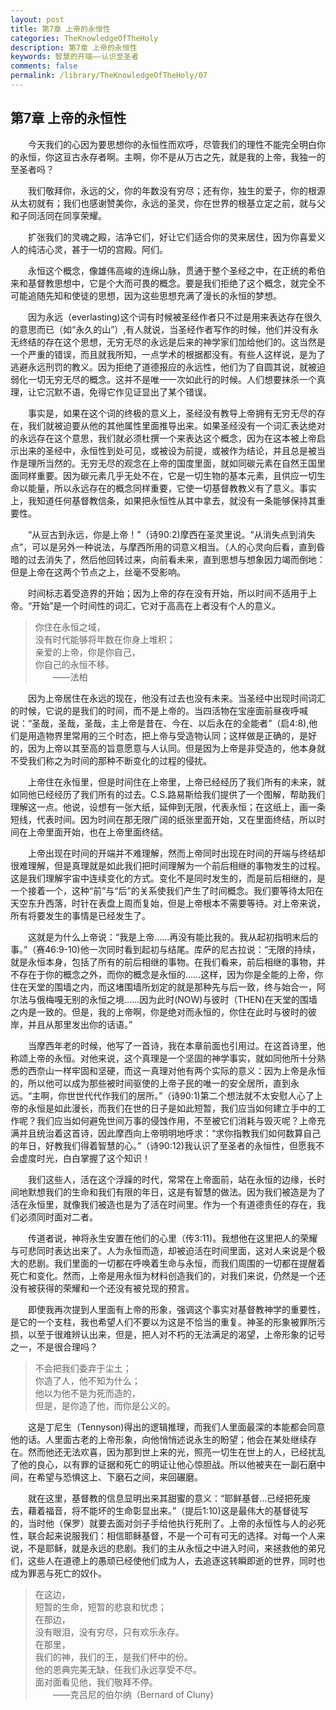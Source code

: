 ```yaml
---
layout: post
title: 第7章 上帝的永恒性
categories: TheKnowledgeOfTheHoly
description: 第7章 上帝的永恒性
keywords: 智慧的开端——认识至圣者
comments: false
permalink: /library/TheKnowledgeOfTheHoly/07
---
```


## 第7章 上帝的永恒性

&emsp;&emsp;今天我们的心因为要思想你的永恒性而欢呼，尽管我们的理性不能完全明白你的永恒，你这亘古永存者啊。主啊，你不是从万古之先，就是我的上帝，我独一的至圣者吗？

&emsp;&emsp;我们敬拜你，永远的父，你的年数没有穷尽；还有你，独生的爱子，你的根源从太初就有；我们也感谢赞美你，永远的圣灵，你在世界的根基立定之前，就与父和子同活同在同享荣耀。

&emsp;&emsp;扩张我们的灵魂之殿，洁净它们，好让它们适合你的灵来居住，因为你喜爱义人的纯洁心灵，甚于一切的宫殿。阿们。

&emsp;&emsp;永恒这个概念，像雄伟高峻的连绵山脉，贯通于整个圣经之中，在正统的希伯来和基督教思想中，它是个大而可畏的概念。要是我们拒绝了这个概念，就完全不可能追随先知和使徒的思想，因为这些思想充满了漫长的永恒的梦想。

&emsp;&emsp;因为永远（everlasting)这个词有时候被圣经作者只不过是用来表达存在很久的意思而已（如“永久的山”）,有人就说，当圣经作者写作的时候，他们并没有永无终结的存在这个思想，无穷无尽的永远是后来的神学家们加给他们的。这当然是一个严重的错误，而且就我所知，一点学术的根据都没有。有些人这样说，是为了逃避永远刑罚的教义。因为拒绝了道德报应的永远性，他们为了自圆其说，就被迫弱化一切无穷无尽的概念。这并不是唯一一次如此行的时候。人们想要抹杀一个真理，让它沉默不语，免得它作见证显出了某个错误。

&emsp;&emsp;事实是，如果在这个词的终极的意义上，圣经没有教导上帝拥有无穷无尽的存在，我们就被迫要从他的其他属性里面推导出来。如果圣经没有一个词汇表达绝对的永远存在这个意思，我们就必须杜撰一个来表达这个概念，因为在这本被上帝启示出来的圣经中，永恒性到处可见，或被设为前提，或被作为结论，并且总是被当作是理所当然的。无穷无尽的观念在上帝的国度里面，就如同碳元素在自然王国里面同样重要。因为碳元素几乎无处不在，它是一切生物的基本元素，且供应一切生命以能量，所以永远存在的概念同样重要，它使一切基督教教义有了意义。事实上，我知道任何基督教信条，如果把永恒性从其中拿去，就没有一条能够保持其重要性。

&emsp;&emsp;“从豆古到永远，你是上帝！”（诗90:2)摩西在圣灵里说。“从消失点到消失点”，可以是另外一种说法，与摩西所用的词意义相当。（人的心灵向后看，直到昏暗的过去消失了，然后他回转过来，向前看未来，直到思想与想象因力竭而倒地：但是上帝在这两个节点之上，丝毫不受影响。

&emsp;&emsp;时间标志着受造界的开始；因为上帝的存在没有开始，所以时间不适用于上帝。“开始”是一个时间性的词汇，它对于高高在上者没有个人的意义。

> 你住在永恒之域，<br>
> 没有时代能够将年数在你身上堆积；<br>
> 亲爱的上帝，你是你自己，<br>
> 你自己的永恒不移。<br>
> &emsp;&emsp;——法柏

&emsp;&emsp;因为上帝居住在永远的现在，他没有过去也没有未来。当圣经中出现时间词汇的时候，它说的是我们的时间，而不是上帝的。当四活物在宝座面前昼夜呼喊说：“圣哉，圣哉，圣哉，主上帝是昔在、今在、以后永在的全能者”（启4:8),他们是用造物界里常用的三个时态，把上帝与受造物认同；这样做是正确的，是好的，因为上帝以其至高的旨意愿意与人认同。但是因为上帝是非受造的，他本身就不受我们称之为时间的那种不断变化的过程的侵扰。

&emsp;&emsp;上帝住在永恒里，但是时间住在上帝里，上帝已经经历了我们所有的未来，就如同他已经经历了我们所有的过去。C.S.路易斯给我们提供了一个图解，帮助我们理解这一点。他说，设想有一张大纸，延伸到无限，代表永恒；在这纸上，画一条短线，代表时间。因为时间在那无限广阔的纸张里面开始，又在里面终结，所以时间在上帝里面开始，也在上帝里面终结。

&emsp;&emsp;上帝出现在时间的开端并不难理解，然而上帝同时出现在时间的开端与终结却很难理解，但是真理就是如此我们把时间理解为一个前后相继的事物发生的过程。这是我们理解宇宙中连续变化的方式。变化不是同时发生的，而是前后相继的，是一个接着一个，这种“前”与“后”的关系使我们产生了时间概念。我们要等待太阳在天空东升西落，时针在表盘上周而复始，但是上帝根本不需要等待。对上帝来说，所有将要发生的事情是已经发生了。

&emsp;&emsp;这就是为什么上帝说：“我是上帝……再没有能比我的。我从起初指明末后的事。”（赛46:9-10)他一次同时看到起初与结尾。库萨的尼古拉说：“无限的持续，就是永恒本身，包括了所有的前后相继的事物。在我们看来，前后相继的事物，并不存在于你的概念之外，而你的概念是永恒的……这样，因为你是全能的上帝，你住在天堂的围墙之内，而这堵围墙所划定的就是那种先与后一致，终与始合一，阿尔法与俄梅嘎无别的永恒之境……因为此时(NOW)与彼时（THEN)在天堂的围墙之内是一致的。但是，我的上帝啊，你是绝对而永恒的，你住在此时与彼时的彼岸，并且从那里发出你的话语。”

&emsp;&emsp;当摩西年老的时候，他写了一首诗，我在本章前面也引用过。在这首诗里，他称颂上帝的永恒。对他来说，这个真理是一个坚固的神学事实，就如同他所十分熟悉的西奈山一样牢固和坚硬，而这一真理对他有两个实际的意义：因为上帝是永恒的，所以他可以成为那些被时间驱使的上帝子民的唯一的安全居所，直到永远。“主啊，你世世代代作我们的居所。”（诗90:1)第二个想法就不太安慰人心了上帝的永恒是如此漫长，而我们在世的日子是如此短暂，我们应当如何建立手中的工作呢？我们应当如何避免世间万事的侵蚀作用，不至被它们消耗与毁灭呢？上帝充满并且统治着这首诗，因此摩西向上帝明明地呼求：“求你指教我们如何数算自己的年日，好教我们得着智慧的心。”（诗90:12)我认识了至圣者的永恒性，但愿我不会虚度时光，白白掌握了这个知识！

&emsp;&emsp;我们这些人，活在这个浮躁的时代，常常在上帝面前，站在永恒的边缘，长时间地默想我们的生命和我们有限的年日，这是有智慧的做法。因为我们被造是为了活在永恒里，就像我们被造也是为了活在时间里。作为一个有道德责任的存在，我们必须同时面对二者。

&emsp;&emsp;传道者说，神将永生安置在他们的心里（传3:11)。我想他在这里把人的荣耀与可悲同时表达出来了。人为永恒而造，却被迫活在时间里面，这对人来说是个极大的悲剧。我们里面的一切都在呼唤着生命与永恒，而我们周围的一切都在提醒着死亡和变化。然而，上帝是用永恒为材料创造我们的，对我们来说，仍然是一个还没有被获得的荣耀和一个还没有被兑现的预言。

&emsp;&emsp;即使我再次提到人里面有上帝的形象，强调这个事实对基督教神学的重要性，是它的一个支柱，我也希望人们不要以为这是不恰当的重复。神圣的形象被罪所污损，以至于很难辨认出来，但是，把人对不朽的无法满足的渴望，上帝形象的记号之一，不是很合理吗？

> 不会把我们委弃于尘土；<br>
> 你造了人，他不知为什么；<br>
> 他以为他不是为死而造的，<br>
> 但是，是你造了他，而你是公义的。

&emsp;&emsp;这是丁尼生（Tennyson)得出的逻辑推理，而我们人里面最深的本能都会同意他的话。人里面古老的上帝形象，向他悄悄述说永生的盼望；他会在某处继续存在。然而他还无法欢喜，因为那到世上来的光，照亮一切生在世上的人，已经扰乱了他的良心，以有罪的证据和死亡的明证让他心惊胆战。所以他被夹在一副石磨中间，在希望与恐惧这上、下磨石之间，来回碾磨。

&emsp;&emsp;就在这里，基督教的信息显明出来其甜蜜的意义：“耶鲜基督…已经把死废去，藉着福音，将不能坏的生命彰显出来。”（提后1:10)这是最伟大的基督徒写的，当时他（保罗）就要去面对剑子手给他执行死刑了。上帝的永恒性与人的必死性，联合起来说服我们：相信耶稣基督，不是一个可有可无的选择。对每一个人来说，不是耶稣，就是永远的悲剧。我们的主从永恒之中进入时间，来拯救他的弟兄们，这些人在道德上的愚顽已经使他们成为人，去追逐这转瞬即逝的世界，同时也成为罪恶与死亡的奴仆。

> 在这边，<br>
> 短暂的生命，短暂的悲哀和忧虑；<br>
> 在那边，<br>
> 没有眼泪，没有穷尽，只有欢乐永存。<br>
> 在那里，<br>
> 我们的神，我们的王，是我们杯中的份。<br>
> 他的恩典完美无缺，任我们永远享受不尽。<br>
> 面对面看见他，我们敬拜不停。<br>
> &emsp;&emsp;——克吕尼的伯尔纳（Bernard of Cluny)
